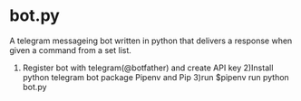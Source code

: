 # bot.py
A telegram messageing bot written in python that delivers a response when given a command from a set list.
1) Register bot with telegram(@botfather) and create API key
2)Install python telegram bot package Pipenv and Pip
3)run $pipenv run python bot.py